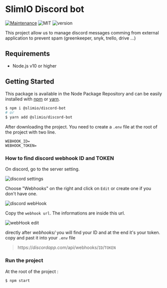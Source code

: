 # SlimIO Discord bot 
[![Maintenance](https://img.shields.io/badge/Maintained%3F-yes-green.svg)](https://github.com/SlimIO/is/commit-activity)
![MIT](https://img.shields.io/github/license/mashape/apistatus.svg)
![version](https://img.shields.io/badge/dynamic/json.svg?url=https://raw.githubusercontent.com/SlimIO/discordBot/master/package.json?token=AOgWw4S2rDbDPbFI8V3xdhLeYA0rGjSHks5cbZG3wA%3D%3D?query=$.version&label=Version)

This project allow us to manage discord messages comming from external application to prevent spam (greenkeeper, snyk, trello, drive ...)

## Requirements
- Node.js v10 or higher

## Getting Started

This package is available in the Node Package Repository and can be easily installed with [npm](https://docs.npmjs.com/getting-started/what-is-npm) or [yarn](https://yarnpkg.com).

```bash
$ npm i @slimio/discord-bot
# or
$ yarn add @slimio/discord-bot
```
After downloading the project. You need to create a `.env` file at the root of the project with two line.
```
WEBHOOK_ID=
WEBHOOK_TOKEN=
```
### How to find discord webhook ID and TOKEN
On discord, go to the server setting.

![discord settings](https://imgur.com/WC0SyTI)

Choose "Webhooks" on the right and click on `Edit` or create one if you don't have one.

![discord webHook](https://imgur.com/Pj0zAZ2)

Copy the `webhook url`. The informations are inside this url.

![webHook edit](https://imgur.com/YmDC9IF)

directly after *_webhooks/_* you will find your ID and at the end it's your token. copy and past it into your `.env` file

> https://*_discordapp_*.com/api/webhooks/`ID`/`TOKEN`

### Run the project
At the root of the project :
```bash
$ npm start
```

